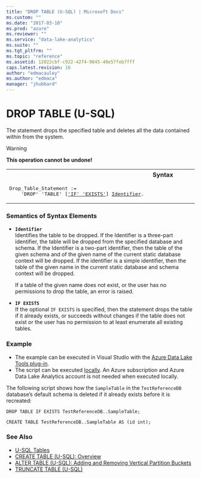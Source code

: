 ```yaml
---
title: "DROP TABLE (U-SQL) | Microsoft Docs"
ms.custom: ""
ms.date: "2017-03-10"
ms.prod: "azure"
ms.reviewer: ""
ms.service: "data-lake-analytics"
ms.suite: ""
ms.tgt_pltfrm: ""
ms.topic: "reference"
ms.assetid: 12022cbf-c922-42f4-9845-40e57feb7fff
caps.latest.revision: 16
author: "edmacauley"
ms.author: "edmaca"
manager: "jhubbard"
---
```

# DROP TABLE (U-SQL)
The statement drops the specified table and deletes all the data contained within from the system.   
  
> [!WARNING]
> **This operation cannot be undone!**

<table><th>Syntax</th><tr><td><pre>
Drop_Table_Statement :=                                                                                  
    'DROP' 'TABLE' [<a href="#IE">'IF' 'EXISTS'</a>] <a href="#ident">Identifier</a>.  
</pre></td></tr></table>
  
### Semantics of Syntax Elements  
-    <a name="ident"></a>**`Identifier`**    
Identifies the table to be dropped. If the Identifier is a three-part identifier, the table will be dropped from the specified database and schema. If the Identifier is a two-part identifier, then the table of the given schema and of the given name of the current static database context will be dropped. If the identifier is a simple identifier, then the table of the given name in the current static database and schema context will be dropped.
 
      If a table of the given name does not exist, or the user has no permissions to drop the table, an error is raised.  
  
-    <a name="IE"></a>**`IF EXISTS`**    
    If the optional `IF EXISTS` is specified, then the statement drops the table if it already exists, or succeeds without changes if the table does not exist or the user has no permission to at least enumerate all existing tables.     
    
### Example  
- The example can be executed in Visual Studio with the [Azure Data Lake Tools plug-in](https://www.microsoft.com/download/details.aspx?id=49504).  
- The script can be executed [locally](https://docs.microsoft.com/azure/data-lake-analytics/data-lake-analytics-data-lake-tools-get-started#run-u-sql-locally).  An Azure subscription and Azure Data Lake Analytics account is not needed when executed locally.
  
The following script shows how the `SampleTable` in the `TestReferenceDB` database’s default schema is deleted if it already exists before it is recreated:  
```  
DROP TABLE IF EXISTS TestReferenceDB..SampleTable;  
  
CREATE TABLE TestReferenceDB..SampleTable AS (id int);  
```  
### See Also  
* [U-SQL Tables](u-sql-tables.md) 
* [CREATE TABLE (U-SQL): Overview](create-table-u-sql-overview.md)  
* [ALTER TABLE (U-SQL): Adding and Removing Vertical Partition Buckets](alter-table-u-sql-adding-and-removing-vertical-partition-buckets.md)
* [TRUNCATE TABLE (U-SQL)](truncate-table-u-sql.md) 
  
